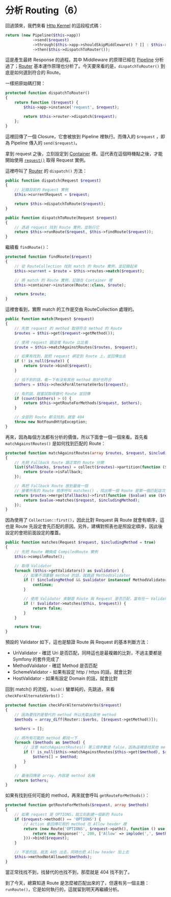 # 分析 Routing（6）

回過頭來，我們來看 [Http Kernel][] 的這段程式碼：

```php
return (new Pipeline($this->app))
            ->send($request)
            ->through($this->app->shouldSkipMiddleware() ? [] : $this->middleware)
            ->then($this->dispatchToRouter());
```

這是產生最終 Response 的過程。其中 Middleware 的原理已經在 [Pipeline][Day07] 分析過了；[Router][Day12] 基本運作原理也分析了。今天要來看的是，`dispatchToRouter()` 到底是如何選到符合的 Route。

一樣把原始碼打開：

```php
protected function dispatchToRouter()
{
    return function ($request) {
        $this->app->instance('request', $request);

        return $this->router->dispatch($request);
    };
}
```

這裡回傳了一個 Closure，它會被放到 Pipeline 裡執行。而傳入的 `$request` ，即為 Pipeline 傳入的 `send($request)`。

拿到 request 之後，立刻設定到 [Container][Day03] 裡。這代表在這個時機點之後，才能開始使用 [`request()`](https://github.com/laravel/framework/blob/v5.7.6/src/Illuminate/Foundation/helpers.php#L718-L731) 取得 Request 實例。

這裡呼叫了 [Router][] 的 `dispatch()` 方法：

```php
public function dispatch(Request $request)
{
    // 記錄目前的 Request 實例
    $this->currentRequest = $request;

    return $this->dispatchToRoute($request);
}

public function dispatchToRoute(Request $request)
{
    // 透過 request 找到 Route 實例，並執行它
    return $this->runRoute($request, $this->findRoute($request));
}
```

繼續看 `findRoute()`：

```php
protected function findRoute($request)
{
    // 從 RouteCollection 找到 match 的 Route 實例，並記錄起來
    $this->current = $route = $this->routes->match($request);

    // 將 match 的 Route 實例，記錄在 Container 裡
    $this->container->instance(Route::class, $route);

    return $route;
}
```

這裡會看到，實際 match 的工作是交由 RouteCollection 處理的。

```php
public function match(Request $request)
{
    // 先依 request 的 method 取得符合 method 的 Route
    $routes = $this->get($request->getMethod());

    // 使用 request 跟這堆 Route 比比看
    $route = $this->matchAgainstRoutes($routes, $request);

    // 如果有找到，就把 request 綁定到 Route 上，並回傳出去
    if (! is_null($route)) {
        return $route->bind($request);
    }

    // 找不到的話，看一下有沒有其他 method 剛好也符合  
    $others = $this->checkForAlternateVerbs($request);

    // 有的話，就嘗試取得替代 Route 並回傳 
    if (count($others) > 0) {
        return $this->getRouteForMethods($request, $others);
    }

    // 全部的 Route 都沒找到，就是 404
    throw new NotFoundHttpException;
}
```

再來，因為每個方法都有分析的價值，所以下面會一個一個來看。首先看 `matchAgainstRoutes()` 是如何找到匹配的 Route：

```php
protected function matchAgainstRoutes(array $routes, $request, $includingMethod = true)
{
    // 先把 Fallback Route 跟正常的 Route 分開
    list($fallbacks, $routes) = collect($routes)->partition(function ($route) {
        return $route->isFallback;
    });

    // 再把 Fallback Route 放到最後一個
    // 接著所有的 Route 依序呼叫 matches() ，找出哪一個 Route 是第一個匹配這次的 request 
    return $routes->merge($fallbacks)->first(function ($value) use ($request, $includingMethod) {
        return $value->matches($request, $includingMethod);
    });
}
```

因為使用了 `Collection::first()`，因此比對 Request 與 Route 就會有順序，這也是 Route 先設定會先匹配的原因。另外，建構對照表也是照設定順序，因此後設定的會把前面設定的覆蓋。

```php
public function matches(Request $request, $includingMethod = true)
{
    // 先把 Route 轉換成 CompiledRoute 實例
    $this->compileRoute();

    // 取得 Validator 
    foreach ($this->getValidators() as $validator) {
        // 如果不須要驗 method 的話，就跳過 MethodValidator
        if (! $includingMethod && $validator instanceof MethodValidator) {
            continue;
        }

        // 使用 Validator 來驗證 Route 與 Request 是否匹配，當有任一 Validator 不匹配的話，就會直接中止
        if (! $validator->matches($this, $request)) {
            return false;
        }
    }

    return true;
}
```

預設的 Validator 如下，這也是驗證 Route 與 Request 的基本判斷方法：

* UriValidator - 確認 Uri 是否匹配，同時這也是最複雜的比對，不過主要都是 Symfony 的套件完成了
* MethodValidator - 確認 Method 是否匹配
* SchemeValidator - 如果有設定 http / https 的話，就會比對
* HostValidator - 如果有設定 Domain 的話，就會比對

回到 match() 的流程，`bind()` 蠻單純的，先跳過，來看 `checkForAlternateVerbs()`： 

```php
protected function checkForAlternateVerbs($request)
{
    // 因為要找的是替代的 method 所以先取出其他 method
    $methods = array_diff(Router::$verbs, [$request->getMethod()]);

    $others = [];

    // 將所有可能的 method 都找一下
    foreach ($methods as $method) {
        // 注意 matchAgainstRoutes() 第三個參數是 false，因為這裡是找其他 method 的可能性
        if (! is_null($this->matchAgainstRoutes($this->get($method), $request, false))) {
            $others[] = $method;
        }
    }

    // 最後回傳是 array，內容是 method 名稱
    return $others;
}
```

如果有找到任何可能的 method，再來就會呼叫 `getRouteForMethods()`：

```php
protected function getRouteForMethods($request, array $methods)
{
    // 如果 request 是 OPTIONS，就立刻創建一個新的 Route
    if ($request->method() == 'OPTIONS') {
        // Action 會回傳可用的 method 在 Allow header 裡 
        return (new Route('OPTIONS', $request->path(), function () use ($methods) {
            return new Response('', 200, ['Allow' => implode(',', $methods)]);
        }))->bind($request);
    }

    // 不是的話，就丟 405 出去，同時也把 Allow header 加上去
    $this->methodNotAllowed($methods);
}
```

當正常找找不到，找替代的也找不到，那麼就是 404 找不到了。

到了今天，總算知道 Route 是怎麼被匹配出來的了，但還有另一個主題：`runRoute()`，它是如何執行的，這就留到明天再繼續分析。

[Http Kernel]: https://github.com/laravel/framework/blob/v5.7.6/src/Illuminate/Foundation/Http/Kernel.php
[Router]: https://github.com/laravel/framework/blob/v5.7.6/src/Illuminate/Routing/Router.php

[Day03]: day03.md
[Day07]: day07.md
[Day12]: day12.md
